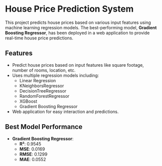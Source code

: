 # House Price Prediction System

This project predicts house prices based on various input features using machine learning regression models. The best-performing model, **Gradient Boosting Regressor**, has been deployed in a web application to provide real-time house price predictions.

## Features
- Predict house prices based on input features like square footage, number of rooms, location, etc.
- Uses multiple regression models including:
  - Linear Regression
  - KNeighborsRegressor
  - DecisionTreeRegressor
  - RandomForestRegressor
  - XGBoost
  - Gradient Boosting Regressor
- Web application for easy interaction and predictions.

## Best Model Performance
- **Gradient Boosting Regressor**:  
  - **R²**: 0.9545  
  - **MSE**: 0.0169  
  - **RMSE**: 0.1299  
  - **MAE**: 0.0552

